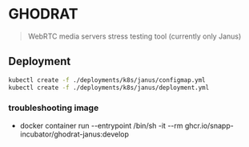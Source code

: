 # GHODRAT

> WebRTC media servers stress testing tool (currently only Janus)

## Deployment

``` zsh
kubectl create -f ./deployments/k8s/janus/configmap.yml
kubectl create -f ./deployments/k8s/janus/deployment.yml
```

### troubleshooting image

- docker container run --entrypoint /bin/sh -it --rm ghcr.io/snapp-incubator/ghodrat-janus:develop
